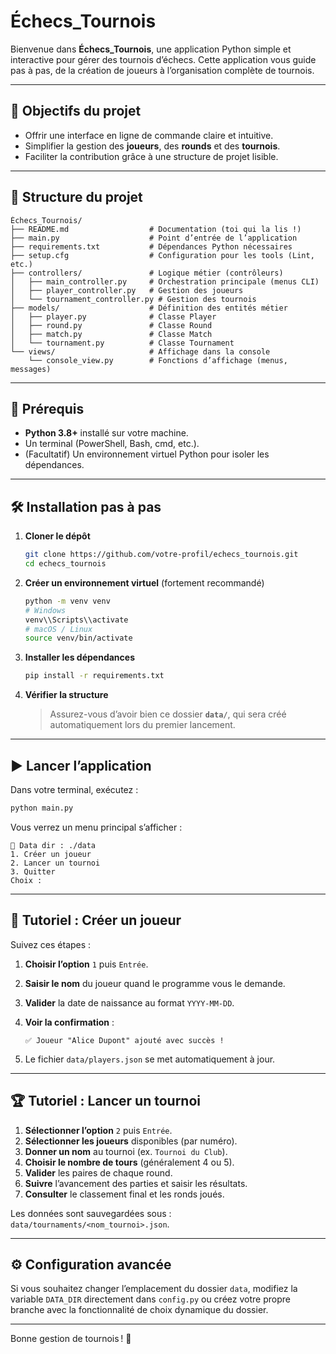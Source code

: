 # Échecs_Tournois

Bienvenue dans **Échecs_Tournois**, une application Python simple et interactive pour gérer des tournois d’échecs. Cette application vous guide pas à pas, de la création de joueurs à l’organisation complète de tournois.

---

## 🎯 Objectifs du projet

- Offrir une interface en ligne de commande claire et intuitive.
- Simplifier la gestion des **joueurs**, des **rounds** et des **tournois**.
- Faciliter la contribution grâce à une structure de projet lisible.

---

## 📂 Structure du projet

```
Échecs_Tournois/
├── README.md                  # Documentation (toi qui la lis !)
├── main.py                    # Point d’entrée de l’application
├── requirements.txt           # Dépendances Python nécessaires
├── setup.cfg                  # Configuration pour les tools (Lint, etc.)
├── controllers/               # Logique métier (contrôleurs)
│   ├── main_controller.py     # Orchestration principale (menus CLI)
│   ├── player_controller.py   # Gestion des joueurs
│   └── tournament_controller.py # Gestion des tournois
├── models/                    # Définition des entités métier
│   ├── player.py              # Classe Player
│   ├── round.py               # Classe Round
│   ├── match.py               # Classe Match
│   └── tournament.py          # Classe Tournament
└── views/                     # Affichage dans la console
    └── console_view.py        # Fonctions d’affichage (menus, messages)
```

---

## 🚀 Prérequis

- **Python 3.8+** installé sur votre machine.
- Un terminal (PowerShell, Bash, cmd, etc.).
- (Facultatif) Un environnement virtuel Python pour isoler les dépendances.

---

## 🛠️ Installation pas à pas

1. **Cloner le dépôt**

   ```bash
   git clone https://github.com/votre-profil/echecs_tournois.git
   cd echecs_tournois
   ```

2. **Créer un environnement virtuel** (fortement recommandé)

   ```bash
   python -m venv venv
   # Windows
   venv\\Scripts\\activate
   # macOS / Linux
   source venv/bin/activate
   ```

3. **Installer les dépendances**

   ```bash
   pip install -r requirements.txt
   ```

4. **Vérifier la structure**

   > Assurez-vous d’avoir bien ce dossier **`data/`**, qui sera créé automatiquement lors du premier lancement.

---

## ▶️ Lancer l’application

Dans votre terminal, exécutez :

```bash
python main.py
```

Vous verrez un menu principal s’afficher :

```
📁 Data dir : ./data
1. Créer un joueur
2. Lancer un tournoi
3. Quitter
Choix :
```

---

## 🧭 Tutoriel : Créer un joueur

Suivez ces étapes :

1. **Choisir l’option** `1` puis `Entrée`.
2. **Saisir le nom** du joueur quand le programme vous le demande.
3. **Valider** la date de naissance au format `YYYY-MM-DD`.
4. **Voir la confirmation** :

   ```
   ✅ Joueur "Alice Dupont" ajouté avec succès !
   ```

5. Le fichier `data/players.json` se met automatiquement à jour.

---

## 🏆 Tutoriel : Lancer un tournoi

1. **Sélectionner l’option** `2` puis `Entrée`.
2. **Sélectionner les joueurs** disponibles (par numéro).
3. **Donner un nom** au tournoi (ex. `Tournoi du Club`).
4. **Choisir le nombre de tours** (généralement 4 ou 5).
5. **Valider** les paires de chaque round.
6. **Suivre** l’avancement des parties et saisir les résultats.
7. **Consulter** le classement final et les ronds joués.

Les données sont sauvegardées sous : `data/tournaments/<nom_tournoi>.json`.

---

## ⚙️ Configuration avancée

Si vous souhaitez changer l’emplacement du dossier `data`, modifiez la variable `DATA_DIR` directement dans `config.py` ou créez votre propre branche avec la fonctionnalité de choix dynamique du dossier.

---

Bonne gestion de tournois ! 🚀

